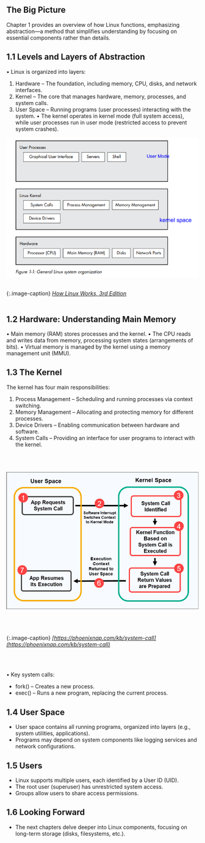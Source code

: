 ## The Big Picture
Chapter 1 provides an overview of how Linux functions, emphasizing abstraction—a method that simplifies understanding by focusing on essential components rather than details.
## 1.1 Levels and Layers of Abstraction
•	Linux is organized into layers:
1.	Hardware – The foundation, including memory, CPU, disks, and network interfaces.
2.	Kernel – The core that manages hardware, memory, processes, and system calls.
3.	User Space – Running programs (user processes) interacting with the system.
•	The kernel operates in kernel mode (full system access), while user processes run in user mode (restricted access to prevent system crashes).

![alt text](/images/linux_org.PNG)
<br> </br>

{:.image-caption}
*[How Linux Works, 3rd Edition]()*
<br> </br>

## 1.2 Hardware: Understanding Main Memory
•	Main memory (RAM) stores processes and the kernel.
•	The CPU reads and writes data from memory, processing system states (arrangements of bits).
•	Virtual memory is managed by the kernel using a memory management unit (MMU).
## 1.3 The Kernel
The kernel has four main responsibilities:
1.	Process Management – Scheduling and running processes via context switching.
2.	Memory Management – Allocating and protecting memory for different processes.
3.	Device Drivers – Enabling communication between hardware and software.
4.	System Calls – Providing an interface for user programs to interact with the kernel.

<br> </br>

![alt text](/images/system_calls.png)

<br> </br>

{:.image-caption}
*[https://phoenixnap.com/kb/system-call](https://phoenixnap.com/kb/system-call)*

<br> </br>

•	Key system calls:
-	fork() – Creates a new process.
-	exec() – Runs a new program, replacing the current process.

## 1.4 User Space
-	User space contains all running programs, organized into layers (e.g., system utilities, applications).
-	Programs may depend on system components like logging services and network configurations.
## 1.5 Users
-	Linux supports multiple users, each identified by a User ID (UID).
-	The root user (superuser) has unrestricted system access.
-	Groups allow users to share access permissions.
## 1.6 Looking Forward
-	The next chapters delve deeper into Linux components, focusing on long-term storage (disks, filesystems, etc.).

